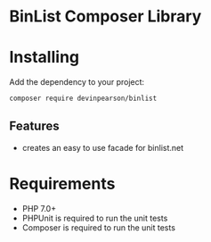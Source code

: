 BinList Composer Library
=========================

Installing
==========

Add the dependency to your project:

```bash
composer require devinpearson/binlist
```

Features
--------

* creates an easy to use facade for binlist.net

Requirements
============

- PHP 7.0+
- PHPUnit is required to run the unit tests
- Composer is required to run the unit tests
